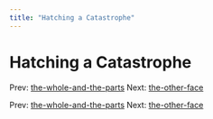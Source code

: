 ```yaml
---
title: "Hatching a Catastrophe"
---
```


# Hatching a Catastrophe

Prev: [the-whole-and-the-parts](the-whole-and-the-parts.md)
Next: [the-other-face](the-other-face.md)

Prev: [the-whole-and-the-parts](the-whole-and-the-parts.md)
Next: [the-other-face](the-other-face.md)
